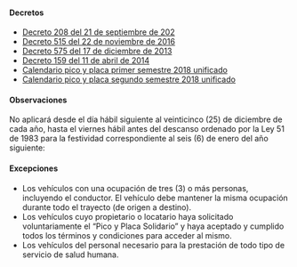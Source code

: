 #### Decretos

- [Decreto 208 del 21 de septiembre de 202](https://bogota.gov.co/sites/default/files/inline-files/decreto-208-de-2020-pico-y-placa-en-bogota.pdf)
- [Decreto 515 del 22 de noviembre de 2016](http://www.alcaldiabogota.gov.co/sisjur/normas/Norma1.jsp?i=55963)
- [Decreto 575 del 17 de diciembre de 2013](http://www.alcaldiabogota.gov.co/sisjur/normas/Norma1.jsp?i=67497)
- [Decreto 159 del 11 de abril de 2014](http://www.alcaldiabogota.gov.co/sisjur/normas/Norma1.jsp?i=57155)
- [Calendario pico y placa primer semestre 2018 unificado](https://pyphoy.s3.amazonaws.com/docs/bogota/calendario-pico-y-placa-primer-semestre-2018-unificado.pdf)
- [Calendario pico y placa segundo semestre 2018 unificado](https://pyphoy.s3.amazonaws.com/docs/bogota/calendario-pico-y-placa-segundo-semestre-2018-unificado.pdf)

#### Observaciones

No aplicará desde el día hábil siguiente al veinticinco (25) de diciembre de cada año, hasta el viernes hábil antes del descanso ordenado por la Ley 51 de 1983 para la festividad correspondiente al seis (6) de enero del año siguiente:

#### Excepciones

- Los vehículos con una ocupación de tres (3) o más personas, incluyendo el conductor. El vehículo debe mantener la misma ocupación durante todo el trayecto (de origen a destino).
- Los vehículos cuyo propietario o locatario haya solicitado voluntariamente el “Pico y Placa Solidario” y haya aceptado y cumplido todos los términos y condiciones para acceder al mismo.
- Los vehículos del personal necesario para la prestación de todo tipo de servicio de salud humana.
